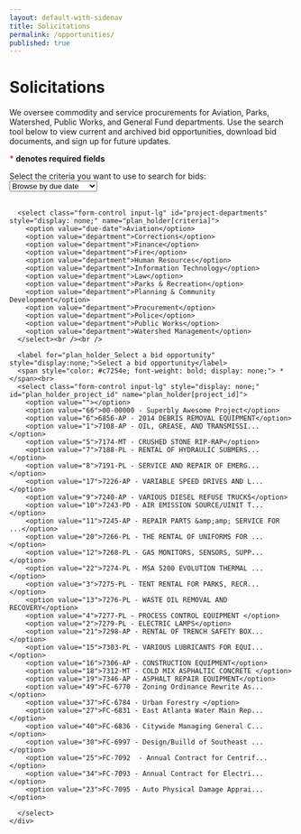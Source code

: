 ```yaml
---
layout: default-with-sidenav
title: Solicitations
permalink: /opportunities/
published: true
---
```

# Solicitations
We oversee commodity and service procurements for Aviation, Parks, Watershed, Public Works, and General Fund departments. Use the search tool below to view current and archived bid opportunities, download bid documents, and sign up for future updates.

<script type="text/javascript">
  $(function() {
      $('#project-criteria').change(function() {
        $('#project-departments').fadeIn();
      });

      $('#project-departments').change(function() {
        console.log("YOOO..");
        $('#plan_holder_project_id').fadeIn();
      });

      $('#plan_holder_project_id').change(function() {
        console.log("CHANGES!");
        if($(this).val() != "") {
          $('#project-info-well').fadeIn();
          $('#project-info-project-number').html("adsfasdf");
          $('#project-info-project-name').html("adfasdd");
          $('#bidder-fodder').html("");
          $('#bidder-fodder-list').remove();
          console.log("UO!")
          //initialize_map(, );
        } else {
          $('#project-info-well').fadeOut();
        }
      });
    });
</script>
<div class="form-group">
  <div class="row">
    <div class="col-md-8">
      <p>
        <strong><span style="color: #c7254e; font-weight: bold;"> *</span> denotes required fields</strong><br>
      </p>
      <label for="plan_holder_Select a bid opportunity">Select the criteria you want to use to search for bids:</label><br />
      <select class="form-control input-lg" id="project-criteria" name="plan_holder[criteria]">
        <option value="due-date">Browse by due date</option>
        <option value="department">Browse by department</option>
      </select><br /><br />

      <select class="form-control input-lg" id="project-departments" style="display: none;" name="plan_holder[criteria]">
        <option value="due-date">Aviation</option>
        <option value="department">Corrections</option>
        <option value="department">Finance</option>
        <option value="department">Fire</option>
        <option value="department">Human Resources</option>
        <option value="department">Information Technology</option>
        <option value="department">Law</option>
        <option value="department">Parks & Recreation</option>
        <option value="department">Planning & Community Development</option>
        <option value="department">Procurement</option>
        <option value="department">Police</option>
        <option value="department">Public Works</option>
        <option value="department">Watershed Management</option>
      </select><br /><br />

      <label for="plan_holder_Select a bid opportunity" style="display:none;">Select a bid opportunity</label>
      <span style="color: #c7254e; font-weight: bold; display: none;"> *</span><br>
      <select class="form-control input-lg" style="display: none;" id="plan_holder_project_id" name="plan_holder[project_id]">
        <option value=""></option>
        <option value="66">00-00000 - Superbly Awesome Project</option>
        <option value="6">6856-AP - 2014 DEBRIS REMOVAL EQUIPMENT</option>
        <option value="1">7108-AP - OIL, GREASE, AND TRANSMISSI...</option>
        <option value="5">7174-MT - CRUSHED STONE RIP-RAP</option>
        <option value="7">7188-PL - RENTAL OF HYDRAULIC SUBMERS...</option>
        <option value="8">7191-PL - SERVICE AND REPAIR OF EMERG...</option>
        <option value="17">7226-AP - VARIABLE SPEED DRIVES AND L...</option>
        <option value="9">7240-AP - VARIOUS DIESEL REFUSE TRUCKS</option>
        <option value="10">7243-PD - AIR EMISSION SOURCE/UINIT T...</option>
        <option value="11">7245-AP - REPAIR PARTS &amp;amp; SERVICE FOR ...</option>
        <option value="20">7266-PL - THE RENTAL OF UNIFORMS FOR ...</option>
        <option value="12">7268-PL - GAS MONITORS, SENSORS, SUPP...</option>
        <option value="22">7274-PL - MSA 5200 EVOLUTION THERMAL ...</option>
        <option value="3">7275-PL - TENT RENTAL FOR PARKS, RECR...</option>
        <option value="13">7276-PL - WASTE OIL REMOVAL AND RECOVERY</option>
        <option value="4">7277-PL - PROCESS CONTROL EQUIPMENT </option>
        <option value="2">7279-PL - ELECTRIC LAMPS</option>
        <option value="21">7298-AP - RENTAL OF TRENCH SAFETY BOX...</option>
        <option value="15">7303-PL - VARIOUS LUBRICANTS FOR EQUI...</option>
        <option value="16">7306-AP - CONSTRUCTION EQUIPMENT</option>
        <option value="18">7312-MT - COLD MIX ASPHALTIC CONCRETE </option>
        <option value="19">7346-AP - ASPHALT REPAIR EQUIPMENT</option>
        <option value="49">FC-6770 - Zoning Ordinance Rewrite As...</option>
        <option value="37">FC-6784 - Urban Forestry </option>
        <option value="27">FC-6831 - East Atlanta Water Main Rep...</option>
        <option value="40">FC-6836 - Citywide Managing General C...</option>
        <option value="30">FC-6997 - Design/Builld of Southeast ...</option>
        <option value="25">FC-7092  - Annual Contract for Centrif...</option>
        <option value="34">FC-7093 - Annual Contract for Electri...</option>
        <option value="23">FC-7095 - Auto Physical Damage Apprai...</option>

      </select>
    </div>
  </div><br>
  <div class="row" id="project-info-well" style="display: none;">
    <div class="col-md-8">
      <div class="well" id="project-info-well-content">
        <strong style="font-size: 12pt;">Superbly Awesome Project (FC-00-00000)</strong>
        <hr style="border-color: #ccc;" />
        <p>
          <strong>Project summary</strong><br />
          ro eget nunc posuere blandit eu sit amet erat. Proin facilisis pellentesque pretium. Sed convallis rutrum turpis vel blandit. Donec id rhoncus diam. Duis ac bibendum est, in fringilla erat. Aliquam congue, risus in accumsan pulvinar, sapien nisi posuere velit, a pharetra lectus tellus egestas sapie
        </p>
        <p>
          <strong>Bids due</strong><br />
          1:59pm EST, Tuesday, September 30th, 2014
        </p>
        <p>
          <strong>Site visit information</strong><br />
          1:30pm EST, Thursday, September 18, 2014<br />
          55 Trinity Ave SW, Atlanta, GA 30303<br /><br />
          <img src="http://maps.googleapis.com/maps/api/staticmap?center=55+Trinity+Ave+SW,Atlanta,GA&zoom=15&size=900x200&markers=color:red%7C33.748460200000004,-84.39067779999999" style="border: 1px solid #ccc;"/>
        </p>
        <div>
          <a href="/atlanta-procurement-www/opportunities/fc-7252" class="btn btn-success">Get more information</a>
        </div>
      </div>
    </div>
  </div>
</div>
